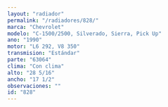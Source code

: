 ```yaml
---
layout: "radiador"
permalink: "/radiadores/828/"
marca: "Chevrolet"
modelo: "C-1500/2500, Silverado, Sierra, Pick Up"
ano: "1990"
motor: "L6 292, V8 350"
transmision: "Estándar"
parte: "63064"
clima: "Con clima"
alto: "28 5/16"
ancho: "17 1/2"
observaciones: ""
id: "828"
---
```


